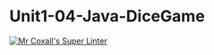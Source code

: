 # Unit1-04-Java-DiceGame
[![Mr Coxall's Super Linter](https://github.com/ICS4U-Programming-JohnnatanYM/Unit1-04-Java-DiceGame/workflows/Mr%20Coxall's%20Super%20Linter/badge.svg)](https://github.com/ICS4U-Programming-JohnnatanYM/Unit1-04-Java-DiceGame/actions/)
